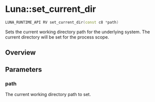 # Luna::set_current_dir

```c++
LUNA_RUNTIME_API RV set_current_dir(const c8 *path)
```

Sets the current working directory path for the underlying system. The current directory will be set for the process scope. 

## Overview


## Parameters
### path
The current working directory path to set. 


